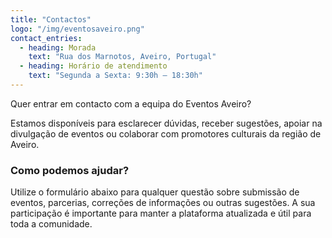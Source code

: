 ```yaml
---
title: "Contactos"
logo: "/img/eventosaveiro.png"
contact_entries:
  - heading: Morada
    text: "Rua dos Marnotos, Aveiro, Portugal"
  - heading: Horário de atendimento
    text: "Segunda a Sexta: 9:30h – 18:30h"
---
```


Quer entrar em contacto com a equipa do Eventos Aveiro?

Estamos disponíveis para esclarecer dúvidas, receber sugestões, apoiar na divulgação de eventos ou colaborar com promotores culturais da região de Aveiro.

<h3 class="f4 b lh-title mb2">Como podemos ajudar?</h3>

Utilize o formulário abaixo para qualquer questão sobre submissão de eventos, parcerias, correções de informações ou outras sugestões. A sua participação é importante para manter a plataforma atualizada e útil para toda a comunidade.
